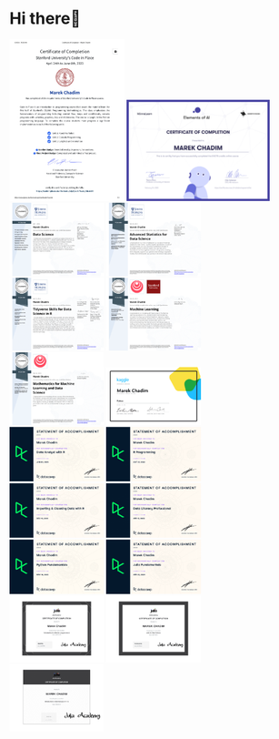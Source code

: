 # Hi there👋 

<p float="left">
  <img src="StanfordCode23.png" width="40%" />
  <img src="certificate-elements-of-ai.png" width="50%" />
  <img src="DataScience.png" width="33%" />
  <img src="Statistics.png" width="33%" />
  <img src="Tidyverse.png" width="33%" />
  <img src="MachineLearning.png" width="33%" />
  <img src="Mathematics.png" width="33%" />
  <img src="PythonKaggle.png" width="33%"/>
  <img src="DataAnalystR.png" width="33%" />
  <img src="Rprogr.png" width="33%" />
  <img src="ImportClean.png" width="33%" />
  <img src="DataLiteracy.png" width="33%" />
  <img src="PythonFundamentals.png" width="33%" />
  <img src="Julia.png" width="33%" />
  <img src="certificate-of-completion-for-introduction-to-julia.png" width="33%" />
  <img src="certificate-of-completion-for-julia-for-data-science-1.png" width="33%" />
  <img src="1-introduction-to-dataframes-jl-1.png" width="33%" />
</p>
  









 

 






